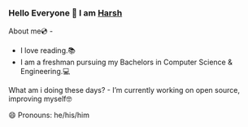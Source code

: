 ### Hello Everyone 👋 I am [Harsh](https://harshsinha03.github.io)

About me💿 - 
* I love reading.📚
* I am a freshman pursuing my Bachelors in Computer Science & Engineering.💻

What am i doing these days? - I’m currently working on open source, improving myself🤓

😄 Pronouns: he/his/him
<!--
**harshsinha03/harshsinha03** is a ✨ _special_ ✨ repository because its `README.md` (this file) appears on your GitHub profile.

Here are some ideas to get you started:

- 🔭 I’m currently working on open source, improving myself😄
- 🌱 I’m currently learning ...
- 👯 I’m looking to collaborate on ...
- 🤔 I’m looking for help with ...
- 💬 Ask me about ...
- 📫 How to reach me: ...
😄 Pronouns: he/his/him
- ⚡ Fun fact: ...
-->
